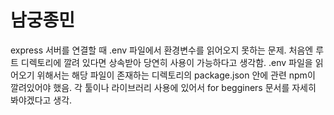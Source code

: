 # 남궁종민

express 서버를 연결할 때 .env 파일에서 환경변수를 읽어오지 못하는 문제. 처음엔 루트 디렉토리에 깔려 있다면 상속받아 당연히 사용이 가능하다고 생각함.
.env 파일을 읽어오기 위해서는 해당 파일이 존재하는 디렉토리의 package.json 안에 관련 npm이 깔려있어야 했음.
각 툴이나 라이브러리 사용에 있어서 for begginers 문서를 자세히 봐야겠다고 생각.
